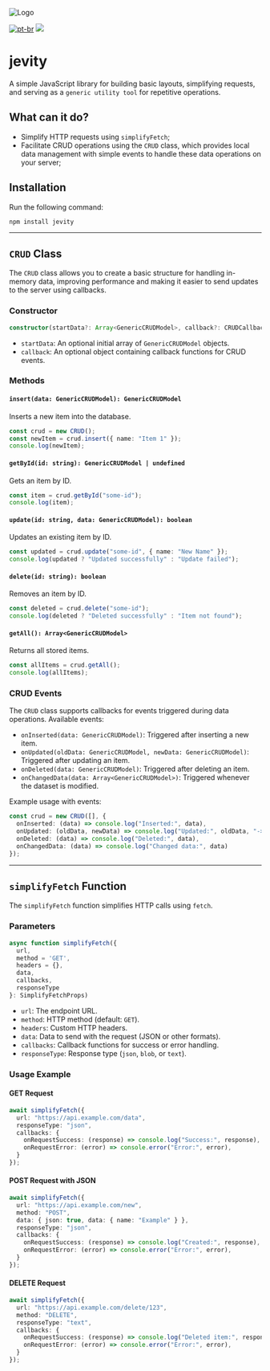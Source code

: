 
![Logo](https://i.imgur.com/3XYnfXe.png)

[![pt-br](https://img.shields.io/badge/lang-pt--br-green.svg)](https://github.com/rodrigocborges/jevity/blob/master/README.pt-br.md)
![](https://img.shields.io/npm/v/jevity)

# jevity
A simple JavaScript library for building basic layouts, simplifying requests, and serving as a `generic utility tool` for repetitive operations.

## What can it do?
- Simplify HTTP requests using `simplifyFetch`;
- Facilitate CRUD operations using the `CRUD` class, which provides local data management with simple events to handle these data operations on your server;

## Installation
Run the following command:
```
npm install jevity
```

---

## `CRUD` Class

The `CRUD` class allows you to create a basic structure for handling in-memory data, improving performance and making it easier to send updates to the server using callbacks.

### Constructor

```typescript
constructor(startData?: Array<GenericCRUDModel>, callback?: CRUDCallback)
```

- `startData`: An optional initial array of `GenericCRUDModel` objects.
- `callback`: An optional object containing callback functions for CRUD events.

### Methods

#### `insert(data: GenericCRUDModel): GenericCRUDModel`

Inserts a new item into the database.

```typescript
const crud = new CRUD();
const newItem = crud.insert({ name: "Item 1" });
console.log(newItem);
```

#### `getById(id: string): GenericCRUDModel | undefined`

Gets an item by ID.

```typescript
const item = crud.getById("some-id");
console.log(item);
```

#### `update(id: string, data: GenericCRUDModel): boolean`

Updates an existing item by ID.

```typescript
const updated = crud.update("some-id", { name: "New Name" });
console.log(updated ? "Updated successfully" : "Update failed");
```

#### `delete(id: string): boolean`

Removes an item by ID.

```typescript
const deleted = crud.delete("some-id");
console.log(deleted ? "Deleted successfully" : "Item not found");
```

#### `getAll(): Array<GenericCRUDModel>`

Returns all stored items.

```typescript
const allItems = crud.getAll();
console.log(allItems);
```

### CRUD Events

The `CRUD` class supports callbacks for events triggered during data operations. Available events:

- `onInserted(data: GenericCRUDModel)`: Triggered after inserting a new item.
- `onUpdated(oldData: GenericCRUDModel, newData: GenericCRUDModel)`: Triggered after updating an item.
- `onDeleted(data: GenericCRUDModel)`: Triggered after deleting an item.
- `onChangedData(data: Array<GenericCRUDModel>)`: Triggered whenever the dataset is modified.

Example usage with events:

```typescript
const crud = new CRUD([], {
  onInserted: (data) => console.log("Inserted:", data),
  onUpdated: (oldData, newData) => console.log("Updated:", oldData, "->", newData),
  onDeleted: (data) => console.log("Deleted:", data),
  onChangedData: (data) => console.log("Changed data:", data)
});
```

---

## `simplifyFetch` Function

The `simplifyFetch` function simplifies HTTP calls using `fetch`.

### Parameters

```typescript
async function simplifyFetch({
  url,
  method = 'GET',
  headers = {},
  data,
  callbacks,
  responseType
}: SimplifyFetchProps)
```

- `url`: The endpoint URL.
- `method`: HTTP method (default: `GET`).
- `headers`: Custom HTTP headers.
- `data`: Data to send with the request (JSON or other formats).
- `callbacks`: Callback functions for success or error handling.
- `responseType`: Response type (`json`, `blob`, or `text`).

### Usage Example

#### GET Request

```typescript
await simplifyFetch({
  url: "https://api.example.com/data",
  responseType: "json",
  callbacks: {
    onRequestSuccess: (response) => console.log("Success:", response),
    onRequestError: (error) => console.error("Error:", error),
  }
});
```

#### POST Request with JSON

```typescript
await simplifyFetch({
  url: "https://api.example.com/new",
  method: "POST",
  data: { json: true, data: { name: "Example" } },
  responseType: "json",
  callbacks: {
    onRequestSuccess: (response) => console.log("Created:", response),
    onRequestError: (error) => console.error("Error:", error),
  }
});
```

#### DELETE Request

```typescript
await simplifyFetch({
  url: "https://api.example.com/delete/123",
  method: "DELETE",
  responseType: "text",
  callbacks: {
    onRequestSuccess: (response) => console.log("Deleted item:", response),
    onRequestError: (error) => console.error("Error:", error),
  }
});
```